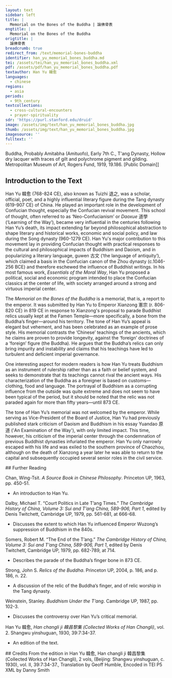 ```yaml
---
layout: text
sidebar: left
title: |
  Memorial on the Bones of the Buddha | 論佛骨表
engtitle: |
  Memorial on the Bones of the Buddha
origtitle: |
  論佛骨表
breadcrumb: true
redirect_from: /text/memorial-bones-buddha
identifier: han_yu_memorial_bones_buddha.md
tei: /assets/tei/han_yu_memorial_bones_buddha.xml
pdf: /assets/pdf/han_yu_memorial_bones_buddha.pdf
textauthor: Han Yu 韓愈
languages:
  - chinese
regions:
  - asia
periods:
  - 9th_century
textcollections:
  - cross-cultural-encounters
  - prayer-spirituality
sdr: 'https://purl.stanford.edu/druid'
image: /assets/img/text/han_yu_memorial_bones_buddha.jpg
thumb: /assets/img/text/han_yu_memorial_bones_buddha.jpg
imagesource: ''
fulltext: ''
---
```

 Buddha, Probably Amitabha (Amituofo), Early 7th C., T'ang Dynasty, Hollow dry lacquer with traces of gilt and polychrome pigment and gilding. Metropolitan Museum of Art, Rogers Fund, 1919,  19.186. [Public Domain]]

 
 
## Introduction to the Text 
<p>Han Yu 韓愈 (768-824 CE), also known as Tuizhi 退之, was a scholar, official, poet, and a highly influential literary figure during the Tang dynasty (619-907 CE) of China. He played an important role in the development of Confucian thought, especially the Confucian revival movement. This school of thought, often referred to as ‘Neo-Confucianism’ or <em>Daoxue</em> 道學 (‘Learning of the Way’), became very influential in the centuries following Han Yu’s death, its impact extending far beyond philosophical abstraction to shape literary and historical works, economic and social policy, and law during the Song dynasty (960-1279 CE). Han Yu's major contribution to this movement lay in providing Confucian thought with practical responses to the cultural and philosophical impacts of Buddhism and Daoism, and in popularizing a literary language, guwen 古文 (‘the language of antiquity’), which claimed a basis in the Confucian canon of the Zhou dynasty (c.1046-256 BCE) and therefore eschewed the influence of Buddhist writings. In his most famous work, <em>Essentials of the Moral Way</em>, Han Yu proposed a political, social and economic program intended to place the Confucian classics at the center of life, with society arranged around a strong and virtuous imperial center.</p> <p>The <em>Memorial on the Bones of the Buddha </em>is a memorial, that is, a report to the emperor. It was submitted by Han Yu to Emperor Xianzong 憲宗 (r. 806-820 CE) in 819 CE in response to Xianzong's proposal to parade Buddhist relics usually kept at the Famen Temple—more specifically, a bone from the Buddha’s finger—around his territory. The tone of Han Yu’s appeal is elegant but vehement, and has been celebrated as an example of prose style. His memorial contrasts the ‘Chinese’ teachings of the ancients, which he claims are proven to provide longevity, against the ‘foreign’ doctrines of a ‘foreign’ figure (the Buddha). He argues that the Buddha’s relics can only bring impurity and instability and claims that his teachings have led to turbulent and deficient imperial governance.</p> <p>One interesting aspect for modern readers is how Han Yu treats Buddhism as an instrument of rulership rather than as a faith or belief system, and seeks to demonstrate that its teachings cannot rival the ancient ways. His characterization of the Buddha as a foreigner is based on customs—clothing, food and language. The portrayal of Buddhism as a corrupting influence from the outside was quite extreme and does not seem to have been typical of the period, but it should be noted that the relic was not paraded again for more than fifty years—until 873 CE.</p> <p>The tone of Han Yu’s memorial was not welcomed by the emperor. While serving as Vice-President of the Board of Justice, Han Yu had previously published stark criticism of Daoism and Buddhism in his essay Yuandao 原道 ('An Examination of the Way'), with only limited impact. This time, however, his criticism of the imperial center through the condemnation of previous Buddhist dynasties infuriated the emperor. Han Yu only narrowly escaped with his life and was exiled to the southern province of Chaozhou, although on the death of Xianzong a year later he was able to return to the capital and subsequently occupied several senior roles in the civil service.</p>
## Further Reading 
<p>Chan, Wing-Tsit. <em>A Source Book in Chinese Philosophy</em>. Princeton UP, 1963, pp. 450-51.</p> <ul> <li>An introduction to Han Yu.</li> </ul> <p>Dalby, Michael T. “Court Politics in Late T’ang Times.<span style="font-family:"Times New Roman",serif">”</span> <em>The Cambridge History of China, Volume 3: Sui and T’ang China, 589-906, Part 1</em>, edited by Denis Twitchett,<em> </em>Cambridge UP, 1979, pp. 561-681, at 666-68.</p> <ul> <li>Discusses the extent to which Han Yu influenced Emperor Wuzong’s suppression of Buddhism in the 840s.</li> </ul> <p>Somers, Robert M. “The End of the T’ang.<span style="font-family:"Times New Roman",serif">”</span> <em>The Cambridge History of China, Volume 3: Sui and T’ang China, 589-906, Part 1</em>, edited by Denis Twitchett, Cambridge UP, 1979, pp. 682-789, at 714.</p> <ul> <li>Describes the parade of the Buddha’s finger bone in 873 CE.</li> </ul> <p>Strong, John S. <em>Relics of the Buddha</em>. Princeton UP, 2004, p. 186, and p. 186, n. 22.</p> <ul> <li>A discussion of the relic of the Buddha’s finger, and of relic worship in the Tang dynasty.</li> </ul> <p>Weinstein, Stanley. <em>Buddhism Under the T’ang</em>. Cambridge UP, 1987, pp. 102-3.</p> <ul> <li>Discusses the controversy over Han Yu’s critical memorial.</li> </ul> <p>Han Yu 韓愈, <em>Han changli ji 韓昌黎集 (Collected Works of Han Changli)</em>, vol. 2. Shangwu yinshuguan, 1930, 39:7:34-37.</p> <ul> <li>An edition of the text.</li> </ul>
## Credits
From the edition in Han Yu 韓愈, Han changli ji 韓昌黎集 (Collected Works of Han Changli), 2 vols, (Beijing: Shangwu yinshuguan, c. 1930), vol. II, 39:7:34-37., Translation by Geoff Humble, Encoded in TEI P5 XML by Danny Smith
